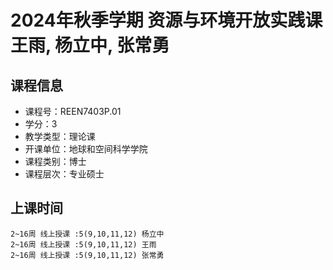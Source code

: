 # 2024年秋季学期 资源与环境开放实践课 王雨, 杨立中, 张常勇






## 课程信息

- 课程号：REEN7403P.01
- 学分：3
- 教学类型：理论课
- 开课单位：地球和空间科学学院
- 课程类别：博士
- 课程层次：专业硕士

## 上课时间

```
2~16周 线上授课 :5(9,10,11,12) 杨立中
2~16周 线上授课 :5(9,10,11,12) 王雨
2~16周 线上授课 :5(9,10,11,12) 张常勇
```


